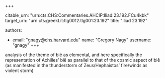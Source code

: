 +++


citable_urn: "urn:cts:CHS:Commentaries.AHCIP:Iliad.23.192.FCu4kbk"
target_urn: "urn:cts:greekLit:tlg0012.tlg001:23.192"
title: "Iliad 23.192"

authors:
- email: "gnagy@chs.harvard.edu"
  name: "Gregory Nagy"
  username: "gnagy"
+++

<p>analysis of the theme of biē as elemental, and here specifically the representation of Achilles’ biē as parallel to that of the cosmic aspect of biē (as manifested in the thunderstorm of Zeus/Hephaistos’ fire/winds as violent storm)</p>